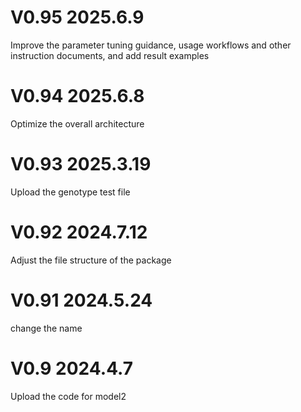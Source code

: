 # V0.95  2025.6.9
Improve the parameter tuning guidance, usage workflows and other instruction documents, and add result examples

# V0.94  2025.6.8
Optimize the overall architecture

# V0.93  2025.3.19
Upload the genotype test file

# V0.92  2024.7.12
Adjust the file structure of the package

# V0.91  2024.5.24
change the name

# V0.9  2024.4.7
Upload the code for model2
